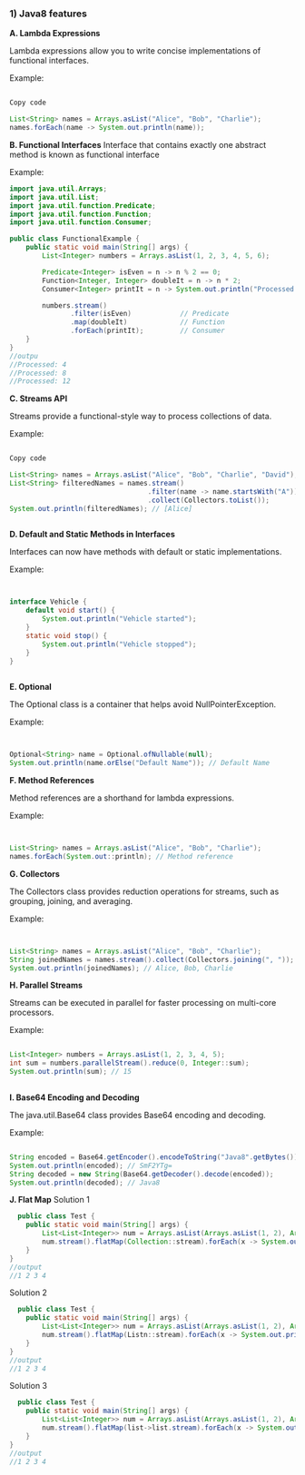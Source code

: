### 1) **Java8 features**
**A. Lambda Expressions**

Lambda expressions allow you to write concise implementations of functional interfaces. 

Example: 

```java 

Copy code 

List<String> names = Arrays.asList("Alice", "Bob", "Charlie"); 
names.forEach(name -> System.out.println(name));
```

 

**B. Functional Interfaces**
Interface that contains exactly one abstract method is known as functional interface

Example: 

```java 
import java.util.Arrays;
import java.util.List;
import java.util.function.Predicate;
import java.util.function.Function;
import java.util.function.Consumer;

public class FunctionalExample {
    public static void main(String[] args) {
        List<Integer> numbers = Arrays.asList(1, 2, 3, 4, 5, 6);

        Predicate<Integer> isEven = n -> n % 2 == 0;
        Function<Integer, Integer> doubleIt = n -> n * 2;
        Consumer<Integer> printIt = n -> System.out.println("Processed: " + n);

        numbers.stream()
               .filter(isEven)            // Predicate
               .map(doubleIt)             // Function
               .forEach(printIt);         // Consumer
    }
}
//outpu
//Processed: 4
//Processed: 8
//Processed: 12

 ```

 

 **C. Streams API**

Streams provide a functional-style way to process collections of data. 

Example: 

```java 

Copy code 

List<String> names = Arrays.asList("Alice", "Bob", "Charlie", "David"); 
List<String> filteredNames = names.stream() 
                                  .filter(name -> name.startsWith("A")) 
                                  .collect(Collectors.toList()); 
System.out.println(filteredNames); // [Alice] 
 
```
 

 **D. Default and Static Methods in Interfaces**

Interfaces can now have methods with default or static implementations. 

Example: 

```java 


interface Vehicle { 
    default void start() { 
        System.out.println("Vehicle started"); 
    } 
    static void stop() { 
        System.out.println("Vehicle stopped"); 
    } 
} 
 
```
 

 **E. Optional**

The Optional class is a container that helps avoid NullPointerException. 

Example: 

```java 


Optional<String> name = Optional.ofNullable(null); 
System.out.println(name.orElse("Default Name")); // Default Name 

 ```

 **F. Method References**

Method references are a shorthand for lambda expressions. 

Example: 

```java 


List<String> names = Arrays.asList("Alice", "Bob", "Charlie"); 
names.forEach(System.out::println); // Method reference 
 ```

 

 **G. Collectors**

The Collectors class provides reduction operations for streams, such as grouping, joining, and averaging. 

Example: 

```java 


List<String> names = Arrays.asList("Alice", "Bob", "Charlie"); 
String joinedNames = names.stream().collect(Collectors.joining(", ")); 
System.out.println(joinedNames); // Alice, Bob, Charlie 
 ```

 **H. Parallel Streams**

Streams can be executed in parallel for faster processing on multi-core processors. 

Example: 

```java 

List<Integer> numbers = Arrays.asList(1, 2, 3, 4, 5); 
int sum = numbers.parallelStream().reduce(0, Integer::sum); 
System.out.println(sum); // 15 
 
```
 

 **I. Base64 Encoding and Decoding**

The java.util.Base64 class provides Base64 encoding and decoding. 

Example: 

```java 

String encoded = Base64.getEncoder().encodeToString("Java8".getBytes()); 
System.out.println(encoded); // SmF2YTg= 
String decoded = new String(Base64.getDecoder().decode(encoded)); 
System.out.println(decoded); // Java8 
```
  **J. Flat Map**
  Solution 1
```java 
  public class Test {
    public static void main(String[] args) {
        List<List<Integer>> num = Arrays.asList(Arrays.asList(1, 2), Arrays.asList(3, 4));
        num.stream().flatMap(Collection::stream).forEach(x -> System.out.print(x + " "));
    }
}
//output
//1 2 3 4
```
Solution 2
```java 
  public class Test {
    public static void main(String[] args) {
        List<List<Integer>> num = Arrays.asList(Arrays.asList(1, 2), Arrays.asList(3, 4));
        num.stream().flatMap(Listn::stream).forEach(x -> System.out.print(x + " "));
    }
}
//output
//1 2 3 4
```
Solution 3
```java 
  public class Test {
    public static void main(String[] args) {
        List<List<Integer>> num = Arrays.asList(Arrays.asList(1, 2), Arrays.asList(3, 4));
        num.stream().flatMap(list->list.stream).forEach(x -> System.out.print(x + " "));
    }
}
//output
//1 2 3 4
```
